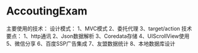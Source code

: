 # AccoutingExam
主要使用的技术：
设计模式：
1、MVC模式
2、委托代理
3、target/action
技术要点：
1、http通讯
2、Json数据解析
3、Coredata存储
4、UIScrollView使用
5、微信分享
6、百度SSP广告集成
7、友盟数据统计
8、本地数据库设计


